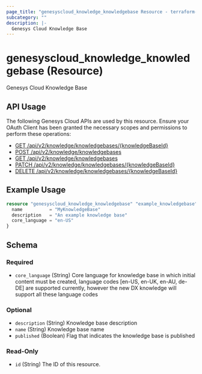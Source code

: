 ```yaml
---
page_title: "genesyscloud_knowledge_knowledgebase Resource - terraform-provider-genesyscloud"
subcategory: ""
description: |-
  Genesys Cloud Knowledge Base
---
```

# genesyscloud_knowledge_knowledgebase (Resource)

Genesys Cloud Knowledge Base

## API Usage
The following Genesys Cloud APIs are used by this resource. Ensure your OAuth Client has been granted the necessary scopes and permissions to perform these operations:

* [GET /api/v2/knowledge/knowledgebases/{knowledgeBaseId}](https://developer.genesys.cloud/api/rest/v2/knowledge#get-api-v2-knowledge-knowledgebases--knowledgeBaseId-)
* [POST /api/v2/knowledge/knowledgebases](https://developer.genesys.cloud/api/rest/v2/knowledge/#post-api-v2-knowledge-knowledgebases)
* [GET /api/v2/knowledge/knowledgebases](https://developer.mypurecloud.com/api/rest/v2/knowledge/#get-api-v2-knowledge-knowledgebases)
* [PATCH /api/v2/knowledge/knowledgebases/{knowledgeBaseId}](https://developer.mypurecloud.com/api/rest/v2/knowledge/#patch-api-v2-knowledge-knowledgebases--knowledgeBaseId-)
* [DELETE /api/v2/knowledge/knowledgebases/{knowledgeBaseId}](https://developer.mypurecloud.com/api/rest/v2/knowledge/#delete-api-v2-knowledge-knowledgebases--knowledgeBaseId-)

## Example Usage

```terraform
resource "genesyscloud_knowledge_knowledgebase" "example_knowledgebase" {
  name          = "MyKnowledgeBase"
  description   = "An example knowledge base"
  core_language = "en-US"
}
```

<!-- schema generated by tfplugindocs -->
## Schema

### Required

- `core_language` (String) Core language for knowledge base in which initial content must be created, language codes [en-US, en-UK, en-AU, de-DE] are supported currently, however the new DX knowledge will support all these language codes

### Optional

- `description` (String) Knowledge base description
- `name` (String) Knowledge base name
- `published` (Boolean) Flag that indicates the knowledge base is published

### Read-Only

- `id` (String) The ID of this resource.

